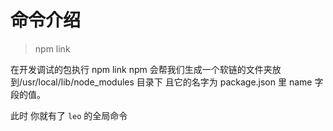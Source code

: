 # 命令介绍

> npm link

在开发调试的包执行 npm link
npm 会帮我们生成一个软链的文件夹放到/usr/local/lib/node_modules 目录下
且它的名字为 package.json 里 name 字段的值。

此时 你就有了 `leo` 的全局命令
